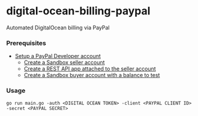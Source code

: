 # digital-ocean-billing-paypal

Automated DigitalOcean billing via PayPal


### Prerequisites

- [Setup a PayPal Developer account](https://developer.paypal.com/developer/accounts/)
    - [Create a Sandbox seller account](https://developer.paypal.com/developer/accounts/)
    - [Create a REST API app attached to the seller account](https://developer.paypal.com/developer/applications/create)
    - [Create a Sandbox buyer account with a balance to test](https://developer.paypal.com/developer/accounts/)


### Usage

```
go run main.go -auth <DIGITAL OCEAN TOKEN> -client <PAYPAL CLIENT ID> -secret <PAYPAL SECRET>
```
